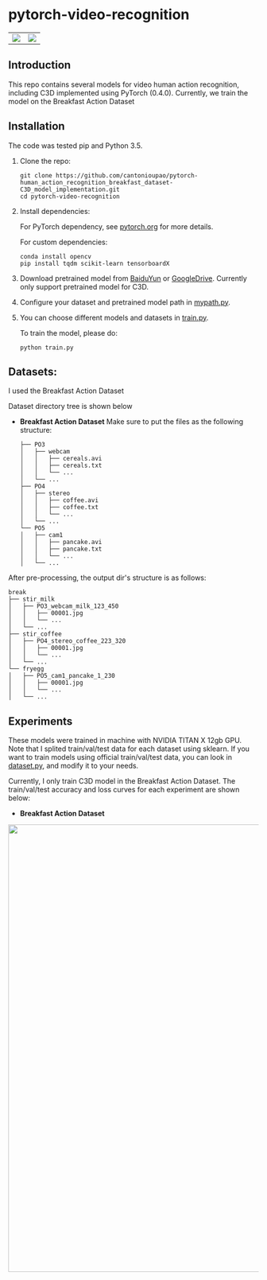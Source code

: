 # pytorch-video-recognition

<table style="border:0px">
   <tr>
       <td><img src="README_pics/inference.gif" frame=void rules=none></td>
       <td><img src="README_pics/brekfast.gif" frame=void rules=none></td>
   </tr>
</table>

## Introduction
This repo contains several models for video human action recognition,
including C3D implemented using PyTorch (0.4.0).
Currently, we train the model on the Breakfast Action Dataset



## Installation
The code was tested pip and Python 3.5.

1. Clone the repo:
    ```Shell
    git clone https://github.com/cantonioupao/pytorch-human_action_recognition_breakfast_dataset-C3D_model_implementation.git
    cd pytorch-video-recognition
    ```

2. Install dependencies:

    For PyTorch dependency, see [pytorch.org](https://pytorch.org/) for more details.

    For custom dependencies:
    ```Shell
    conda install opencv
    pip install tqdm scikit-learn tensorboardX
    ```

3. Download pretrained model from [BaiduYun](https://pan.baidu.com/s/1saNqGBkzZHwZpG-A5RDLVw) or 
[GoogleDrive](https://drive.google.com/file/d/19NWziHWh1LgCcHU34geoKwYezAogv9fX/view?usp=sharing).
   Currently only support pretrained model for C3D.

3. Configure your dataset and pretrained model path in
[mypath.py](https://github.com/cantonioupao/pytorch-human_action_recognition_breakfast_dataset-C3D_model_implementation/blob/master/mypath.py).

4. You can choose different models and datasets in
[train.py](https://github.com/cantonioupao/pytorch-human_action_recognition_breakfast_dataset-C3D_model_implementation/master/train.py).

    To train the model, please do:
    ```Shell
    python train.py
    ```

## Datasets:

I used the Breakfast Action Dataset

Dataset directory tree is shown below

- **Breakfast Action Dataset**
Make sure to put the files as the following structure:
  ```Breakfast
  ├── PO3
  │   ├── webcam
  │   │   ├── cereals.avi
  │   │   ├── cereals.txt
  │   │   └── ...
  │   └── ...
  ├── PO4
  │   ├── stereo
  │   │   ├── coffee.avi
  │   │   ├── coffee.txt
  │   │   └── ...
  │   └── ...
  └── PO5
  │   ├── cam1
  │   │   ├── pancake.avi
  │   │   ├── pancake.txt
  │   │   └── ...
  │   └── ...
  ``` 
After pre-processing, the output dir's structure is as follows:
  ```
  break
  ├── stir_milk
  │   ├── PO3_webcam_milk_123_450
  │   │   ├── 00001.jpg
  │   │   └── ...
  │   └── ...
  ├── stir_coffee
  │   ├── PO4_stereo_coffee_223_320
  │   │   ├── 00001.jpg
  │   │   └── ...
  │   └── ...
  └── fryegg
  │   ├── PO5_cam1_pancake_1_230
  │   │   ├── 00001.jpg
  │   │   └── ...
  │   └── ...
  ```



## Experiments
These models were trained in machine with NVIDIA TITAN X 12gb GPU. Note that I splited
train/val/test data for each dataset using sklearn. If you want to train models using
official train/val/test data, you can look in [dataset.py](https://github.com/https://github.com/pytorch-human_action_recognition_breakfast_dataset-C3D_model_implementation.git/blob/master/dataloaders/dataset.py), and modify it to your needs.

Currently, I only train C3D model in the Breakfast Action Dataset. The train/val/test
accuracy and loss curves for each experiment are shown below:

- **Breakfast Action Dataset**


<p align="center"><img src="assets/hmdb51_results.png" align="center" width=900 height=auto/></p>



